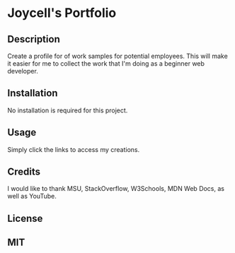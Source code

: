 # Joycell's Portfolio

## Description

Create a profile for of work samples for potential employees. This will make it easier for me to collect the work that I'm doing as a beginner web developer.

## Installation

No installation is required for this project.

## Usage

Simply click the links to access my creations.

## Credits

I would like to thank MSU, StackOverflow, W3Schools, MDN Web Docs, as well as YouTube.


## License

MIT
---
